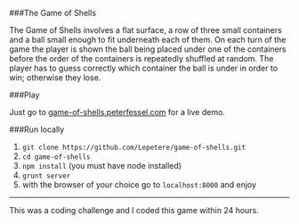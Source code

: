 ###The Game of Shells

The Game of Shells involves a flat surface, a row of three small containers and a ball small enough to fit underneath each of them. On each turn of the game the player is shown the ball being placed under one of the containers before the order of the containers is repeatedly shuffled at random. The player has to guess correctly which container the ball is under in order to win; otherwise they lose.

###Play

Just go to [game-of-shells.peterfessel.com](http://game-of-shells.peterfessel.com/) for a live demo.

###Run locally

1. `git clone https://github.com/Lepetere/game-of-shells.git`
2. `cd game-of-shells`
3. `npm install` (you must have node installed)
4. `grunt server`
5. with the browser of your choice go to `localhost:8000` and enjoy

-----

This was a coding challenge and I coded this game within 24 hours.